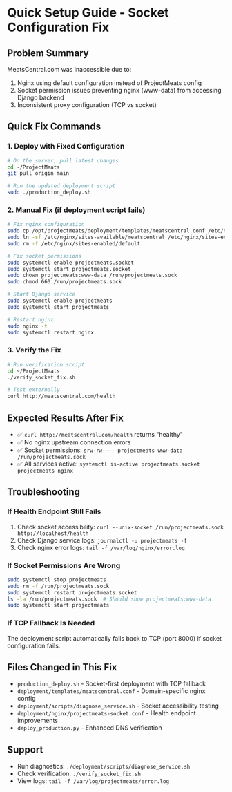 # Quick Setup Guide - Socket Configuration Fix

## Problem Summary
MeatsCentral.com was inaccessible due to:
1. Nginx using default configuration instead of ProjectMeats config
2. Socket permission issues preventing nginx (www-data) from accessing Django backend
3. Inconsistent proxy configuration (TCP vs socket)

## Quick Fix Commands

### 1. Deploy with Fixed Configuration
```bash
# On the server, pull latest changes
cd ~/ProjectMeats
git pull origin main

# Run the updated deployment script
sudo ./production_deploy.sh
```

### 2. Manual Fix (if deployment script fails)
```bash
# Fix nginx configuration
sudo cp /opt/projectmeats/deployment/templates/meatscentral.conf /etc/nginx/sites-available/meatscentral
sudo ln -sf /etc/nginx/sites-available/meatscentral /etc/nginx/sites-enabled/
sudo rm -f /etc/nginx/sites-enabled/default

# Fix socket permissions
sudo systemctl enable projectmeats.socket
sudo systemctl start projectmeats.socket
sudo chown projectmeats:www-data /run/projectmeats.sock
sudo chmod 660 /run/projectmeats.sock

# Start Django service
sudo systemctl enable projectmeats
sudo systemctl start projectmeats

# Restart nginx
sudo nginx -t
sudo systemctl restart nginx
```

### 3. Verify the Fix
```bash
# Run verification script
cd ~/ProjectMeats
./verify_socket_fix.sh

# Test externally
curl http://meatscentral.com/health
```

## Expected Results After Fix
- ✅ `curl http://meatscentral.com/health` returns "healthy"
- ✅ No nginx upstream connection errors
- ✅ Socket permissions: `srw-rw---- projectmeats www-data /run/projectmeats.sock`
- ✅ All services active: `systemctl is-active projectmeats.socket projectmeats nginx`

## Troubleshooting

### If Health Endpoint Still Fails
1. Check socket accessibility: `curl --unix-socket /run/projectmeats.sock http://localhost/health`
2. Check Django service logs: `journalctl -u projectmeats -f`  
3. Check nginx error logs: `tail -f /var/log/nginx/error.log`

### If Socket Permissions Are Wrong
```bash
sudo systemctl stop projectmeats
sudo rm -f /run/projectmeats.sock
sudo systemctl restart projectmeats.socket
ls -la /run/projectmeats.sock  # Should show projectmeats:www-data
sudo systemctl start projectmeats
```

### If TCP Fallback Is Needed
The deployment script automatically falls back to TCP (port 8000) if socket configuration fails.

## Files Changed in This Fix
- `production_deploy.sh` - Socket-first deployment with TCP fallback
- `deployment/templates/meatscentral.conf` - Domain-specific nginx config
- `deployment/scripts/diagnose_service.sh` - Socket accessibility testing
- `deployment/nginx/projectmeats-socket.conf` - Health endpoint improvements
- `deploy_production.py` - Enhanced DNS verification

## Support
- Run diagnostics: `./deployment/scripts/diagnose_service.sh`
- Check verification: `./verify_socket_fix.sh`
- View logs: `tail -f /var/log/projectmeats/error.log`